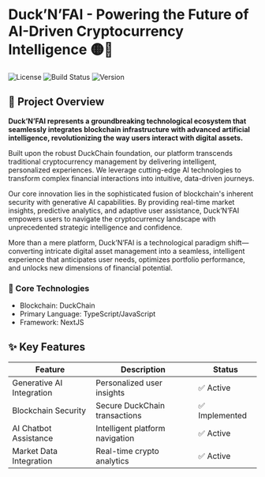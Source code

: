 

# Duck’N’FAI - Powering the Future of AI-Driven Cryptocurrency Intelligence 🟡💼

![License](https://img.shields.io/badge/License-MIT-blue.svg)  ![Build Status](https://img.shields.io/badge/Build-Passing-brightgreen) ![Version](https://img.shields.io/badge/Version-1.0.0-orange)

## 📘 Project Overview

**Duck’N’FAI represents a groundbreaking technological ecosystem that seamlessly integrates blockchain infrastructure with advanced artificial intelligence, revolutionizing the way users interact with digital assets.**

Built upon the robust DuckChain foundation, our platform transcends traditional cryptocurrency management by delivering intelligent, personalized experiences. We leverage cutting-edge AI technologies to transform complex financial interactions into intuitive, data-driven journeys.

Our core innovation lies in the sophisticated fusion of blockchain's inherent security with generative AI capabilities. By providing real-time market insights, predictive analytics, and adaptive user assistance, Duck’N’FAI empowers users to navigate the cryptocurrency landscape with unprecedented strategic intelligence and confidence.

More than a mere platform, Duck’N’FAI is a technological paradigm shift—converting intricate digital asset management into a seamless, intelligent experience that anticipates user needs, optimizes portfolio performance, and unlocks new dimensions of financial potential.

### 🔬 Core Technologies

-   Blockchain: DuckChain
-   Primary Language: TypeScript/JavaScript
-   Framework: NextJS

## ✨ Key Features
|Feature  |Description  | Status |
|--|--|--|
| Generative AI Integration |   Personalized user insights | ✅ Active
| Blockchain Security |   Secure DuckChain transactions | ✅ Implemented
| AI Chatbot Assistance |   Intelligent platform navigation | ✅ Active
| Market Data Integration |   Real-time crypto analytics | ✅ Active
